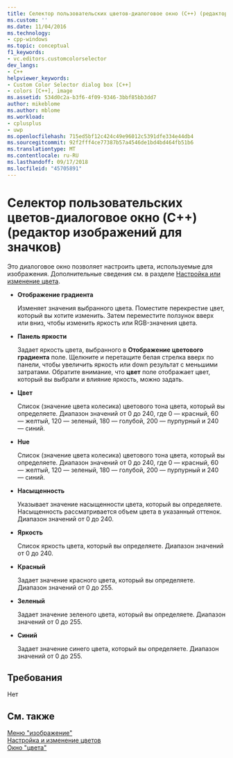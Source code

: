 ```yaml
---
title: Селектор пользовательских цветов-диалоговое окно (C++) (редактор изображений для значков) | Документация Майкрософт
ms.custom: ''
ms.date: 11/04/2016
ms.technology:
- cpp-windows
ms.topic: conceptual
f1_keywords:
- vc.editors.customcolorselector
dev_langs:
- C++
helpviewer_keywords:
- Custom Color Selector dialog box [C++]
- colors [C++], image
ms.assetid: 534d0c2a-b3f6-4f09-9346-3bbf85bb3dd7
author: mikeblome
ms.author: mblome
ms.workload:
- cplusplus
- uwp
ms.openlocfilehash: 715ed5bf12c424c49e96012c5391dfe334e44db4
ms.sourcegitcommit: 92f2fff4ce77387b57a4546de1bd4bd464fb51b6
ms.translationtype: MT
ms.contentlocale: ru-RU
ms.lasthandoff: 09/17/2018
ms.locfileid: "45705891"
---
```

# <a name="custom-color-selector-dialog-box-c-image-editor-for-icons"></a>Селектор пользовательских цветов-диалоговое окно (C++) (редактор изображений для значков)

Это диалоговое окно позволяет настроить цвета, используемые для изображения. Дополнительные сведения см. в разделе [Настройка или изменение цвета](../windows/customizing-or-changing-colors-image-editor-for-icons.md).

- **Отображение градиента**

   Изменяет значения выбранного цвета. Поместите перекрестие цвет, который вы хотите изменить. Затем переместите ползунок вверх или вниз, чтобы изменить яркость или RGB-значения цвета.

- **Панель яркости**

   Задает яркость цвета, выбранного в **Отображение цветового градиента** поле. Щелкните и перетащите белая стрелка вверх по панели, чтобы увеличить яркость или down результат с меньшими затратами. Обратите внимание, что **цвет** поле отображает цвет, который вы выбрали и влияние яркость, можно задать.

- **Цвет**

   Список (значение цвета колесика) цветового тона цвета, который вы определяете. Диапазон значений от 0 до 240, где 0 — красный, 60 — желтый, 120 — зеленый, 180 — голубой, 200 — пурпурный и 240 — синий.

- **Hue**

   Список (значение цвета колесика) цветового тона цвета, который вы определяете. Диапазон значений от 0 до 240, где 0 — красный, 60 — желтый, 120 — зеленый, 180 — голубой, 200 — пурпурный и 240 — синий.

- **Насыщенность**

   Указывает значение насыщенности цвета, который вы определяете. Насыщенность рассматривается объем цвета в указанный оттенок. Диапазон значений от 0 до 240.

- **Яркость**

   Список яркость цвета, который вы определяете. Диапазон значений от 0 до 240.

- **Красный**

   Задает значение красного цвета, который вы определяете. Диапазон значений от 0 до 255.

- **Зеленый**

   Задает значение зеленого цвета, который вы определяете. Диапазон значений от 0 до 255.

- **Синий**

   Задает значение синего цвета, который вы определяете. Диапазон значений от 0 до 255.

## <a name="requirements"></a>Требования

Нет

## <a name="see-also"></a>См. также

[Меню "изображение"](../windows/image-menu-image-editor-for-icons.md)  
[Настройка и изменение цветов](../windows/customizing-or-changing-colors-image-editor-for-icons.md)  
[Окно "цвета"](../windows/colors-window-image-editor-for-icons.md)